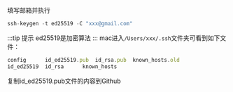 填写邮箱并执行
```js
ssh-keygen -t ed25519 -C "xxx@gmail.com"
```
:::tip 提示
ed25519是加密算法
:::
mac进入`/Users/xxx/.ssh`文件夹可看到如下文件：
```js
config		id_ed25519.pub	id_rsa.pub	known_hosts.old
id_ed25519	id_rsa		known_hosts
```
复制id_ed25519.pub文件的内容到Github
